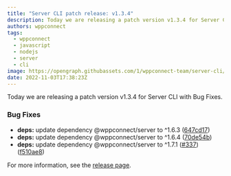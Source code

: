 ```yaml
---
title: "Server CLI patch release: v1.3.4"
description: Today we are releasing a patch version v1.3.4 for Server CLI with Bug Fixes.
authors: wppconnect
tags:
  - wppconnect
  - javascript
  - nodejs
  - server
  - cli
image: https://opengraph.githubassets.com/1/wppconnect-team/server-cli/releases/tag/v1.3.4
date: 2022-11-03T17:38:23Z
---
```


Today we are releasing a patch version v1.3.4 for Server CLI with Bug Fixes.

<!--truncate-->

### Bug Fixes

* **deps:** update dependency @wppconnect/server to ^1.6.3 ([647cd17](https://github.com/wppconnect-team/server-cli/commit/647cd17688a34f0df6973eb1e0ff52b30e6b1a83))
* **deps:** update dependency @wppconnect/server to ^1.6.4 ([70de54b](https://github.com/wppconnect-team/server-cli/commit/70de54b29ad04e6550c01e36a7e032e6d7be32e9))
* **deps:** update dependency @wppconnect/server to ^1.7.1 ([#337](https://github.com/wppconnect-team/server-cli/issues/337)) ([f510ae8](https://github.com/wppconnect-team/server-cli/commit/f510ae82cc4abca8b952752a1d647bf138b33a6f))

For more information, see the [release page](https://github.com/wppconnect-team/server-cli/releases/tag/v1.3.4).